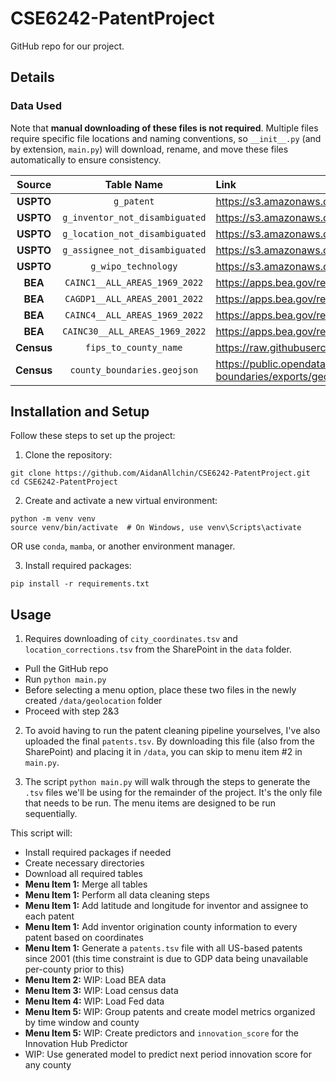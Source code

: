 # CSE6242-PatentProject

GitHub repo for our project.

## Details

### Data Used

Note that **manual downloading of these files is not required**. Multiple files require specific file locations and naming conventions, so `__init__.py` (and by extension, `main.py`) will download, rename, and move these files automatically to ensure consistency.

|   Source   |           Table Name           | Link                                                                                        |
| :--------: | :----------------------------: | :------------------------------------------------------------------------------------------ |
| **USPTO**  |           `g_patent`           | https://s3.amazonaws.com/data.patentsview.org/download/g_patent.tsv.zip                     |
| **USPTO**  | `g_inventor_not_disambiguated` | https://s3.amazonaws.com/data.patentsview.org/download/g_inventor_not_disambiguated.tsv.zip |
| **USPTO**  | `g_location_not_disambiguated` | https://s3.amazonaws.com/data.patentsview.org/download/g_location_not_disambiguated.tsv.zip |
| **USPTO**  | `g_assignee_not_disambiguated` | https://s3.amazonaws.com/data.patentsview.org/download/g_assignee_not_disambiguated.tsv.zip |
| **USPTO**  |      `g_wipo_technology`       | https://s3.amazonaws.com/data.patentsview.org/download/g_wipo_technology.tsv.zip            |
|  **BEA**   | `CAINC1__ALL_AREAS_1969_2022`  | https://apps.bea.gov/regional/zip/CAINC1.zip                                                |
|  **BEA**   | `CAGDP1__ALL_AREAS_2001_2022`  | https://apps.bea.gov/regional/zip/CAGDP1.zip                                                |
|  **BEA**   | `CAINC4__ALL_AREAS_1969_2022`  | https://apps.bea.gov/regional/zip/CAINC4.zip                                                |
|  **BEA**   | `CAINC30__ALL_AREAS_1969_2022` | https://apps.bea.gov/regional/zip/CAINC30.zip                                               |
| **Census** |     `fips_to_county_name`      | https://raw.githubusercontent.com/ChuckConnell/articles/refs/heads/master/fips2county.tsv   |
| **Census** |  `county_boundaries.geojson`   | https://public.opendatasoft.com/api/explore/v2.1/catalog/datasets/us-county-boundaries/exports/geojson?lang=en&timezone=America%2FNew_York |

## Installation and Setup

Follow these steps to set up the project:

1. Clone the repository:

```
git clone https://github.com/AidanAllchin/CSE6242-PatentProject.git
cd CSE6242-PatentProject
```

2. Create and activate a new virtual environment:

```
python -m venv venv
source venv/bin/activate  # On Windows, use venv\Scripts\activate
```

OR use `conda`, `mamba`, or another environment manager. 

3. Install required packages:

```
pip install -r requirements.txt
```

## Usage

1. Requires downloading of `city_coordinates.tsv` and `location_corrections.tsv` from the SharePoint in the `data` folder. 

- Pull the GitHub repo
- Run `python main.py`
- Before selecting a menu option, place these two files in the newly created `/data/geolocation` folder
- Proceed with step 2&3

2. To avoid having to run the patent cleaning pipeline yourselves, I've also uploaded the final `patents.tsv`. By downloading this file (also from the SharePoint) and placing it in `/data`, you can skip to menu item #2 in `main.py`.

3. The script `python main.py` will walk through the steps to generate the `.tsv` files we'll be using for the remainder of the project. It's the only file that needs to be run. The menu items are designed to be run sequentially.

This script will:

- Install required packages if needed
- Create necessary directories
- Download all required tables
- **Menu Item 1:** Merge all tables
- **Menu Item 1:** Perform all data cleaning steps
- **Menu Item 1:** Add latitude and longitude for inventor and assignee to each patent
- **Menu Item 1:** Add inventor origination county information to every patent based on coordinates
- **Menu Item 1:** Generate a `patents.tsv` file with all US-based patents since 2001 (this time constraint is due to GDP data being unavailable per-county prior to this)
- **Menu Item 2:** WIP: Load BEA data
- **Menu Item 3:** WIP: Load census data
- **Menu Item 4:** WIP: Load Fed data
- **Menu Item 5:** WIP: Group patents and create model metrics organized by time window and county
- **Menu Item 5:** WIP: Create predictors and `innovation_score` for the Innovation Hub Predictor
- WIP: Use generated model to predict next period innovation score for any county
